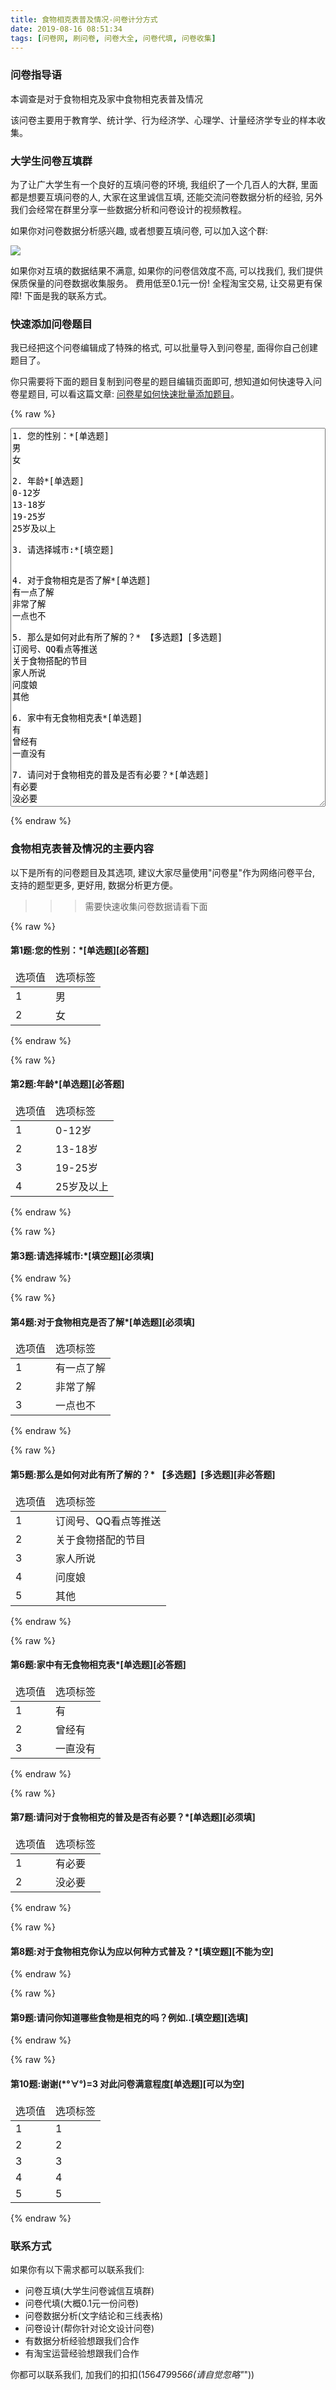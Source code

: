 ```yaml
---
title: 食物相克表普及情况-问卷计分方式
date: 2019-08-16 08:51:34
tags: [问卷网, 刷问卷, 问卷大全, 问卷代填, 问卷收集]
---
```


### 问卷指导语

本调查是对于食物相克及家中食物相克表普及情况

该问卷主要用于教育学、统计学、行为经济学、心理学、计量经济学专业的样本收集。

<!-- more -->


### 大学生问卷互填群

为了让广大学生有一个良好的互填问卷的环境, 我组织了一个几百人的大群, 里面都是想要互填问卷的人, 大家在这里诚信互填, 
还能交流问卷数据分析的经验, 另外我们会经常在群里分享一些数据分析和问卷设计的视频教程。

如果你对问卷数据分析感兴趣, 或者想要互填问卷, 可以加入这个群:

<img src="/images/问卷互填群二维码.png">

如果你对互填的数据结果不满意, 如果你的问卷信效度不高, 可以找我们, 我们提供保质保量的问卷数据收集服务。 
费用低至0.1元一份! 全程淘宝交易, 让交易更有保障! 下面是我的联系方式。



### 快速添加问卷题目

我已经把这个问卷编辑成了特殊的格式, 可以批量导入到问卷星, 面得你自己创建题目了。

你只需要将下面的题目复制到问卷星的题目编辑页面即可, 想知道如何快速导入问卷星题目, 可以看这篇文章: [问卷星如何快速批量添加题目](https://mlln.cn/2019/06/01/%E9%97%AE%E5%8D%B7%E6%98%9F%E5%A6%82%E4%BD%95%E5%BF%AB%E9%80%9F%E6%B7%BB%E5%8A%A0%E6%89%B9%E9%87%8F%E9%A2%98%E7%9B%AE/index.html)。

{% raw %}
<textarea rows="40" style="width: 100%;">1. 您的性别：*[单选题]
男
女

2. 年龄*[单选题]
0-12岁
13-18岁
19-25岁
25岁及以上

3. 请选择城市:*[填空题]


4. 对于食物相克是否了解*[单选题]
有一点了解
非常了解
一点也不

5. 那么是如何对此有所了解的？* 【多选题】[多选题]
订阅号、QQ看点等推送
关于食物搭配的节目
家人所说
问度娘
其他

6. 家中有无食物相克表*[单选题]
有
曾经有
一直没有

7. 请问对于食物相克的普及是否有必要？*[单选题]
有必要
没必要

8. 对于食物相克你认为应以何种方式普及？*[填空题]


9. 请问你知道哪些食物是相克的吗？例如..[填空题]


10. 谢谢(*°∀°)=3 对此问卷满意程度[单选题]
1
2
3
4
5</textarea>
{% endraw %}

### 食物相克表普及情况的主要内容

以下是所有的问卷题目及其选项, 建议大家尽量使用"问卷星"作为网络问卷平台, 支持的题型更多, 更好用, 数据分析更方便。

>>> 需要快速收集问卷数据请看下面


{% raw %}
<div class="qitem">
<h4>第1题:您的性别：*[单选题][必答题]</h4>

<table class="table">
<thead>
<tr><td>选项值</td><td>选项标签</td></tr>
</thead>
<tbody>
<tr><td>1</td><td>男</td></tr>
<tr><td>2</td><td>女</td></tr>
</tbody>
</table>

</div>
{% endraw %}


{% raw %}
<div class="qitem">
<h4>第2题:年龄*[单选题][必答题]</h4>

<table class="table">
<thead>
<tr><td>选项值</td><td>选项标签</td></tr>
</thead>
<tbody>
<tr><td>1</td><td>0-12岁</td></tr>
<tr><td>2</td><td>13-18岁</td></tr>
<tr><td>3</td><td>19-25岁</td></tr>
<tr><td>4</td><td>25岁及以上</td></tr>
</tbody>
</table>

</div>
{% endraw %}


{% raw %}
<div class="qitem">
<h4>第3题:请选择城市:*[填空题][必须填]</h4>

</div>
{% endraw %}


{% raw %}
<div class="qitem">
<h4>第4题:对于食物相克是否了解*[单选题][必须填]</h4>

<table class="table">
<thead>
<tr><td>选项值</td><td>选项标签</td></tr>
</thead>
<tbody>
<tr><td>1</td><td>有一点了解</td></tr>
<tr><td>2</td><td>非常了解</td></tr>
<tr><td>3</td><td>一点也不</td></tr>
</tbody>
</table>

</div>
{% endraw %}


{% raw %}
<div class="qitem">
<h4>第5题:那么是如何对此有所了解的？* 【多选题】[多选题][非必答题]</h4>

<table class="table">
<thead>
<tr><td>选项值</td><td>选项标签</td></tr>
</thead>
<tbody>
<tr><td>1</td><td>订阅号、QQ看点等推送</td></tr>
<tr><td>2</td><td>关于食物搭配的节目</td></tr>
<tr><td>3</td><td>家人所说</td></tr>
<tr><td>4</td><td>问度娘</td></tr>
<tr><td>5</td><td>其他</td></tr>
</tbody>
</table>

</div>
{% endraw %}


{% raw %}
<div class="qitem">
<h4>第6题:家中有无食物相克表*[单选题][必答题]</h4>

<table class="table">
<thead>
<tr><td>选项值</td><td>选项标签</td></tr>
</thead>
<tbody>
<tr><td>1</td><td>有</td></tr>
<tr><td>2</td><td>曾经有</td></tr>
<tr><td>3</td><td>一直没有</td></tr>
</tbody>
</table>

</div>
{% endraw %}


{% raw %}
<div class="qitem">
<h4>第7题:请问对于食物相克的普及是否有必要？*[单选题][必须填]</h4>

<table class="table">
<thead>
<tr><td>选项值</td><td>选项标签</td></tr>
</thead>
<tbody>
<tr><td>1</td><td>有必要</td></tr>
<tr><td>2</td><td>没必要</td></tr>
</tbody>
</table>

</div>
{% endraw %}


{% raw %}
<div class="qitem">
<h4>第8题:对于食物相克你认为应以何种方式普及？*[填空题][不能为空]</h4>

</div>
{% endraw %}


{% raw %}
<div class="qitem">
<h4>第9题:请问你知道哪些食物是相克的吗？例如..[填空题][选填]</h4>

</div>
{% endraw %}


{% raw %}
<div class="qitem">
<h4>第10题:谢谢(*°∀°)=3 对此问卷满意程度[单选题][可以为空]</h4>

<table class="table">
<thead>
<tr><td>选项值</td><td>选项标签</td></tr>
</thead>
<tbody>
<tr><td>1</td><td>1</td></tr>
<tr><td>2</td><td>2</td></tr>
<tr><td>3</td><td>3</td></tr>
<tr><td>4</td><td>4</td></tr>
<tr><td>5</td><td>5</td></tr>
</tbody>
</table>

</div>
{% endraw %}



<!-- ---
title: 心理教育医学的问卷免费下载
date: 2019-05-23 08:59:15
tags: [问卷星, 问卷网, 问卷下载, 问卷互填, 问卷设计, 问卷模板, 毕业问卷, 问卷数据分析, 问卷代填, ]
--- -->

### 联系方式
 
如果你有以下需求都可以联系我们:

- 问卷互填(大学生问卷诚信互填群)
- 问卷代填(大概0.1元一份问卷)
- 问卷数据分析(文字结论和三线表格)
- 问卷设计(帮你针对论文设计问卷)
- 有数据分析经验想跟我们合作
- 有淘宝运营经验想跟我们合作

你都可以联系我们, 加我们的扣扣(1*5*6*4*7*9*9*5*6*6(请自觉忽略"*"))
